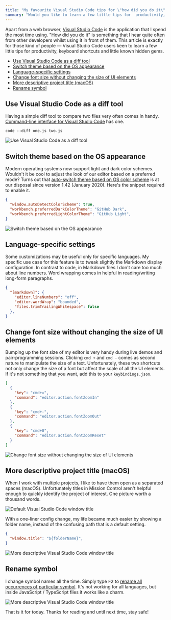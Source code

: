 ```yaml
---
title: "My favourite Visual Studio Code tips for \"how did you do it\" kind of people"
summary: "Would you like to learn a few little tips for  productivity, keyboard shortcuts and little known Visual Studio Code hidden gems. This article is for you!"
---
```


Apart from a web browser, [Visual Studio Code](https://code.visualstudio.com) is the application that I spend the most time using. "How did you do it" is something that I hear quite often from other developers whilst using it in front of them. This article is exactly for those kind of people — Visual Studio Code users keen to learn a few little tips for  productivity, keyboard shortcuts and little known hidden gems.

- [Use Visual Studio Code as a diff tool](#use-visual-studio-code-as-a-diff-tool)
- [Switch theme based on the OS appearance](#switch-theme-based-on-the-os-appearance)
- [Language-specific settings](#language-specific-settings)
- [Change font size without changing the size of UI elements](#change-font-size-without-changing-the-size-of-ui-elements)
- [More descriptive project title (macOS)](#more-descriptive-project-title-macos)
- [Rename symbol](#rename-symbol)

## Use Visual Studio Code as a diff tool

Having a simple diff tool to compare two files very often comes in handy. [Command-line interface for Visual Studio Code](https://code.visualstudio.com/docs/editor/command-line) has one.

```
code --diff one.js two.js
```

![Use Visual Studio Code as a diff tool](2020-05-27-1.jpg)

## Switch theme based on the OS appearance

Modern operating systems now support light and dark color schemes. Wouldn't  it be cool to adjust the look of our editor based on a preferred mode? Turns out that [auto-switch theme based on OS color scheme](https://code.visualstudio.com/updates/v1_42#_auto-switch-theme-based-on-os-color-scheme) is at our disposal since version 1.42 (January 2020). Here's the snippet required to enable it.

```json
{
  "window.autoDetectColorScheme": true,
  "workbench.preferredDarkColorTheme": "GitHub Dark",
  "workbench.preferredLightColorTheme": "GitHub Light",
}
```

![Switch theme based on the OS appearance](2020-05-27-2.gif)

## Language-specific settings

Some customizations may be useful only for specific languages. My specific use case for this feature is to tweak slightly the Markdown display configuration. In contrast to code, in Markdown files I don't care too much about line numbers. Word wrapping comes in helpful in reading/writing long-form paragraphs.

```json
{
  "[markdown]": {
    "editor.lineNumbers": "off",
    "editor.wordWrap": "bounded",
    "files.trimTrailingWhitespace": false
  },
}
```

## Change font size without changing the size of UI elements

Bumping up the font size of my editor is very handy during live demos and pair-programming sessions. Clicking `cmd +` and `cmd -` comes as second nature to manipulate the size of a text. Unfortunately, these two shortcuts not only change the size of a font but affect the scale of all the UI elements. If it's not something that you want, add this to your `keybindings.json`.

```json
[
  {
    "key": "cmd+=",
    "command": "editor.action.fontZoomIn"
  },
  {
    "key": "cmd+-",
    "command": "editor.action.fontZoomOut"
  },
  {
    "key": "cmd+0",
    "command": "editor.action.fontZoomReset"
  }
]
```

![Change font size without changing the size of UI elements](2020-05-27-3.gif)

## More descriptive project title (macOS)

When I work with multiple projects, I like to have them open as a separated spaces (macOS). Unfortunately titles in Mission Control aren't helpful enough to quickly identify the project of interest. One picture worth a thousand words.

![Default Visual Studio Code window title](2020-05-27-4.jpg)

With a one-liner config change, my life became much easier by showing a folder name, instead of the confusing path that is a default setting.

```json
{
  "window.title": "${folderName}",
}
```

![More descriptive Visual Studio Code window title](2020-05-27-5.jpg)

## Rename symbol

I change symbol names all the time. Simply type <kbd>F2</kbd> to [rename all occurrences of particular symbol](https://code.visualstudio.com/docs/editor/refactoring#_rename-symbol). It's not working for all languages, but inside JavaScript / TypeScript files it works like a charm.


![More descriptive Visual Studio Code window title](2020-05-27-6.gif)

That is it for today. Thanks for reading and until next time, stay safe!

